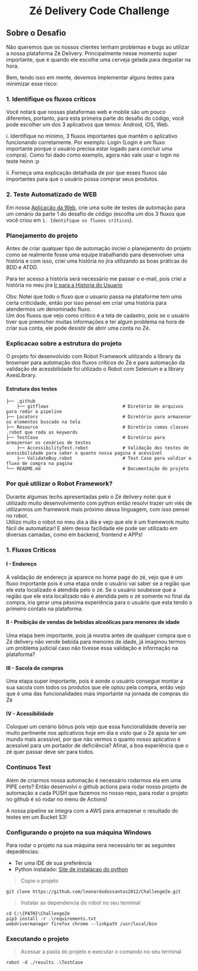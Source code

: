 <h1 align="center">
    Zé Delivery Code Challenge
</h1>

## Sobre o Desafio

Não queremos que os nossos clientes tenham problemas e bugs ao utilizar a nossa plataforma Zé Delivery. Principalmente nesse momento super importante, que é quando ele escolhe uma cerveja gelada para degustar na hora.
 
Bem, tendo isso em mente, devemos implementar alguns testes para minimizar esse risco:

### 1. Identifique os fluxos críticos

Você notará que nossas plataformas web e mobile são um pouco diferentes, portanto, para esta primeira parte do desafio do código, você pode escolher um dos 3 aplicativos que temos: Android, iOS, Web.
 
i. Identifique no mínimo, 3 fluxos importantes que mantêm o aplicativo funcionando corretamente. Por exemplo: Login (Login é um fluxo importante porque o usuário precisa estar logado para concluir uma compra). Como foi dado como exemplo, agora não vale usar o login no teste heinn :p
 
ii. Forneça uma explicação detalhada de por que esses fluxos são importantes para que o usuário possa comprar seus produtos.


### 2. Teste Automatizado de WEB
Em nossa [Aplicação da Web](https://www.ze.delivery/), crie uma suite de testes de automação para um cenário da parte 1 do desafio de código (escolha um dos 3 fluxos que você criou em `1. Identifique os fluxos críticos`).




### Planejamento do projeto
Antes de criar qualquer tipo de automação iniciei o planejamento do projeto como se realmente fosse uma equipe trabalhando para desenvolver
uma história e com isso, criei uma história no jira utilizando as boas práticas do BDD e ATDD.

Para ter acesso a história será necessário me passar o e-mail, pois criei a história no meu jira
[Ir para a Historia do Usuario](https://leoteste.atlassian.net/browse/CHAL-2)

Obs: Notei que todo o fluxo que o usuario passa na plataforme tem uma certa criticidade, 
então por isso pensei em criar uma história para atendermos um denominado fluxo.<br>
Um dos fluxos que vejo como critico é a tela de cadastro, pois se o usuário tiver que preencher muitas informações 
e ter algum problema na hora de criar sua conta, ele pode desistir de abrir uma conta no Zé.


### Explicacao sobre a estrutura do projeto
O projeto foi desenvolvido com Robot Framework utilizando a library da brownser para automação dos fluxos críticos do Zé e para automação da validação de acessbilidade foi utilizado o Robot com Selenium e a library AxesLibrary.

#### Estrutura dos testes

    ├── .github                   
        ├── gitflows                            # Diretório de arquivos para rodar a pipeline
    ├── Locators                                # Diretório para armazenar os elementos buscado na tela
    ├── Resource                                # Diretório comas classes .robot que roda as keywords  
    ├── TestCase                                # Diretório para armazernar os cenários de testes  
        ├── AccessibilityTest.robot             # Validação dos testes de acessibilidade para saber o quanto nossa pagina é acessível
        ├── ValidateBuy.robot                   # Test Case para valdiar o fluxo de compra na pagina
    └── README.md                               # Documentação do projeto

### Por quê utilizar o Robot Framework?
Durante algumas techs apresentadas pelo o Zé delivery notei que é utilizado muito desenvolvimento com python então resolvi trazer um viés de utilizarmos um framework mais próximo dessa linguagem,
com isso pensei no robot. <br>
Utilizo muito o robot no meu dia a dia e vejo que ele é um framework muito fácil de automatizar! E além dessa facilidade ele pode ser utilizado em 
diversas camadas, como em backend, frontend e APPs!


### 1. Fluxos Críticos

#### I - Endereço
A validação de endereço ja aparece no home page do zé, vejo que é um fluxo importante pois é uma etapa onde o usuário vai saber 
se a região que ele esta localizado é atendida pelo o zé.
Se o usuário soubesse que a região que ele esta localizado não é atendida pelo o zé somente no final da compra,
iria gerar uma péssima experiência para o usuário que esta tendo o primeiro contato na plataforma.

#### II - Proibição de vendas de bebidas alcoólicas para menores de idade
Uma etapa bem importante, pois já mostra antes de qualquer compra que o Zé delivery não vende bebida para menores de idade, 
já imaginou termos um problema judicial caso não tivesse essa validação e informação na plataforma? 

#### III - Sacola de compras
Uma etapa super importante, pois é aonde o usuário consegue montar a sua sacola com todos os produtos que ele optou pela compra, 
então vejo que é uma das funcionalidades mais importante na jornada de compras do Zé

#### IV - Acessibilidade
Coloquei um cenário bônus pois vejo que essa funcionalidade deveria ser muito pertinente nos aplicativos hoje em dia 
e visto que o Zé apoia ter um mundo mais acessível, por que não vermos o quanto nosso aplicativo é acessível para um portador 
de deficiência? Afinal, a boa experiência que o zé quer passar deve ser para todos.

### Continuos Test
Além de criarmos nossa automação é necessário rodarmos ela em uma PIPE certo? Então desenvolvi o github actions para rodar nosso projeto de automação 
a cada PUSH que fazemos no nosso repo, para rodar o projeto no github é só rodar no menu de Actions!

A nossa pipeline se integra com a AWS para armazenar o resultado do testes em um Bucket S3!

### Configurando o projeto na sua máquina Windows
Para rodar o projeto na sua máquina será necessário ter as seguintes depedências:

- Ter uma IDE de sua preferência
- Python instalado: [Site de instalacao do python](https://www.python.org/downloads/)

> Copie o projeto
```
git clone https://github.com/leonardodossantos2012/ChallengeZe.git
```

> Instalar as dependencia do robot no seu terminal
```
cd C:\{PATH}\ChallengeZe
pip3 install -r .\requirements.txt
webdrivermanager firefox chrome --linkpath /usr/local/bin
```

### Executando o projeto
> Acessar a pasta do projeto e executar o comando no seu terminal
```
robot -d ./results .\TestCase
```
